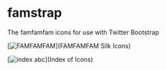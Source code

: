 # famstrap
The famfamfam icons for use with Twitter Bootstrap

[![FAMFAMFAM](http://www.famfamfam.com/lab/icons/silk/)](FAMFAMFAM Silk Icons)

[![index abc](http://www.famfamfam.com/lab/icons/silk/previews/index_abc.png)](Index of Icons)
